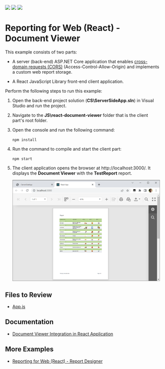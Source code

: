 <!-- default badges list -->
![](https://img.shields.io/endpoint?url=https://codecentral.devexpress.com/api/v1/VersionRange/229755307/22.1.3%2B)
[![](https://img.shields.io/badge/Open_in_DevExpress_Support_Center-FF7200?style=flat-square&logo=DevExpress&logoColor=white)](https://supportcenter.devexpress.com/ticket/details/T848272)
[![](https://img.shields.io/badge/📖_How_to_use_DevExpress_Examples-e9f6fc?style=flat-square)](https://docs.devexpress.com/GeneralInformation/403183)
<!-- default badges end -->
# Reporting for Web (React) - Document Viewer

This example consists of two parts: 

- A server (back-end) ASP.NET Core application that enables [cross-domain requests (CORS)](https://developer.mozilla.org/en-US/docs/Web/HTTP/CORS) (Access-Control-Allow-Origin) and implements a custom web report storage.

- A React JavaScript Library front-end client application.

Perform the following steps to run this example:

1. Open the back-end project solution (**CS\ServerSideApp.sln**) in Visual Studio and run the project.
2. Navigate to the **JS\react-document-viewer** folder that is the client part's root folder.
3. Open the console and run the following command:

    ```npm install```

4. Run the command to compile and start the client part:

    ```npm start```

5. The client application opens the browser at http://localhost:3000/. It displays the **Document Viewer** with the **TestReport** report.

    ![Document Viewer in JavaScript with React](images/screenshot.png)

## Files to Review

- [App.js](JS\react-document-viewer\src\App.js)

## Documentation

- [Document Viewer Integration in React Application](https://docs.devexpress.com/XtraReports/119338)

## More Examples
* [Reporting for Web (React) - Report Designer](https://github.com/DevExpress-Examples/reporting-eud-designer-in-javascript-with-react)
